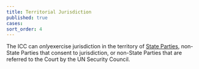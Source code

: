```yaml
---
title: Territorial Jurisdiction
published: true
cases:
sort_order: 4
---
```



The ICC can *only*exercise jurisdiction in the territory of [State Parties](https://www.aba-icc.org/about-the-icc/states-parties-to-the-icc/), non-State Parties that consent to jurisdiction, or non-State Parties that are referred to the Court by the UN Security Council.&nbsp;